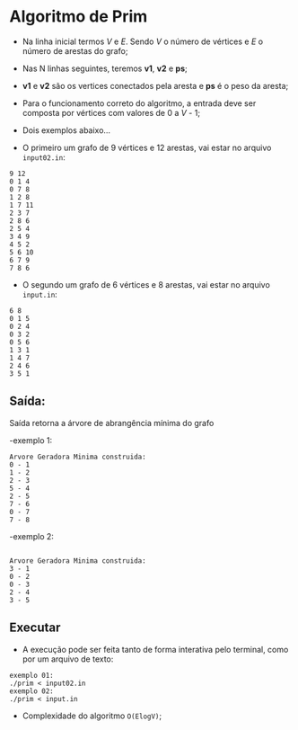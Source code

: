 # Algoritmo de Prim

- Na linha inicial termos *V* e *E*. Sendo *V* o número de vértices e *E* o número de arestas do grafo;
- Nas N linhas seguintes, teremos **v1**, **v2** e **ps**;
- **v1** e **v2** são os vertices conectados pela aresta e **ps** é o peso da aresta;
- Para o funcionamento correto do algoritmo, a entrada deve ser composta por vértices com valores de 0 a *V* - 1;

- Dois exemplos abaixo…

- O primeiro um grafo de 9 vértices e 12 arestas, vai estar no arquivo `input02.in`:
```
9 12
0 1 4
0 7 8
1 2 8
1 7 11
2 3 7
2 8 6
2 5 4
3 4 9
4 5 2
5 6 10
6 7 9
7 8 6
```
- O segundo um grafo de 6 vértices e 8 arestas, vai estar no arquivo `input.in`:

```
6 8
0 1 5
0 2 4
0 3 2
0 5 6
1 3 1
1 4 7
2 4 6
3 5 1
```

## Saída:

 Saída retorna a árvore de abrangência mínima do grafo 

-exemplo 1:

```
Arvore Geradora Minima construida:
0 - 1
1 - 2
2 - 3
5 - 4
2 - 5
7 - 6
0 - 7
7 - 8
```
-exemplo 2:

```

Arvore Geradora Minima construida:
3 - 1
0 - 2
0 - 3
2 - 4
3 - 5
```

## Executar

- A execução pode ser feita tanto de forma interativa pelo terminal, como por um arquivo de texto:

```
exemplo 01:
./prim < input02.in
exemplo 02:
./prim < input.in
```

- Complexidade do algoritmo `O(ElogV)`;
